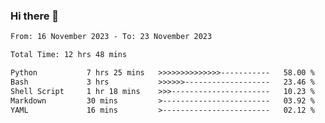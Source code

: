 ### Hi there 👋

<!--
**ututono/ututono** is a ✨ _special_ ✨ repository because its `README.md` (this file) appears on your GitHub profile.

Here are some ideas to get you started:

- 🔭 I’m currently working on ...
- 🌱 I’m currently learning ...
- 👯 I’m looking to collaborate on ...
- 🤔 I’m looking for help with ...
- 💬 Ask me about ...
- 📫 How to reach me: ...
- 😄 Pronouns: ...
- ⚡ Fun fact: ...
-->



<!--START_SECTION:waka-->

```txt
From: 16 November 2023 - To: 23 November 2023

Total Time: 12 hrs 48 mins

Python           7 hrs 25 mins   >>>>>>>>>>>>>>-----------   58.00 %
Bash             3 hrs           >>>>>>-------------------   23.46 %
Shell Script     1 hr 18 mins    >>>----------------------   10.23 %
Markdown         30 mins         >------------------------   03.92 %
YAML             16 mins         >------------------------   02.12 %
```

<!--END_SECTION:waka-->
